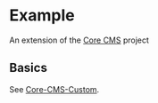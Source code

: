 # Example

An extension of the [Core CMS](https://github.com/TACC/Core-CMS) project

## Basics

See [Core-CMS-Custom](../README.md).
